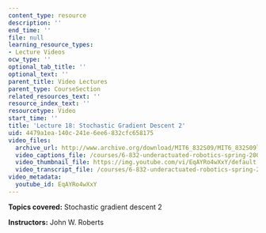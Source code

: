 ```yaml
---
content_type: resource
description: ''
end_time: ''
file: null
learning_resource_types:
- Lecture Videos
ocw_type: ''
optional_tab_title: ''
optional_text: ''
parent_title: Video Lectures
parent_type: CourseSection
related_resources_text: ''
resource_index_text: ''
resourcetype: Video
start_time: ''
title: 'Lecture 18: Stochastic Gradient Descent 2'
uid: 4479a1ea-140c-241e-6ee6-832cfc658175
video_files:
  archive_url: http://www.archive.org/download/MIT6_832S09/MIT6_832S09lec18_300k.mp4
  video_captions_file: /courses/6-832-underactuated-robotics-spring-2009/2ad919328e5157d3b089bfd2de4a51e4_EqAYRo4wXxY.vtt
  video_thumbnail_file: https://img.youtube.com/vi/EqAYRo4wXxY/default.jpg
  video_transcript_file: /courses/6-832-underactuated-robotics-spring-2009/94460df3270bde0ba933da607ede781e_EqAYRo4wXxY.pdf
video_metadata:
  youtube_id: EqAYRo4wXxY
---
```


**Topics covered:** Stochastic gradient descent 2

**Instructors:** John W. Roberts